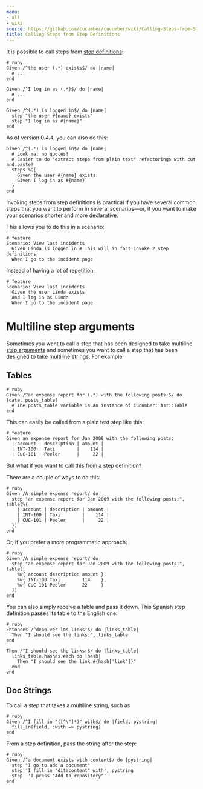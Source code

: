 ```yaml
---
menu:
- all
- wiki
source: https://github.com/cucumber/cucumber/wiki/Calling-Steps-from-Step-Definitions/
title: Calling Steps from Step Definitions
---
```


It is possible to call steps from [step definitions](/cucumber/#step-definitions):

```
# ruby
Given /^the user (.*) exists$/ do |name|
  # ...
end

Given /^I log in as (.*)$/ do |name|
  # ...
end

Given /^(.*) is logged in$/ do |name|
  step "the user #{name} exists"
  step "I log in as #{name}"
end
```

As of version 0.4.4, you can also do this:

```
Given /^(.*) is logged in$/ do |name|
  # Look ma, no quotes!
  # Easier to do "extract steps from plain text" refactorings with cut and paste!
  steps %Q{
    Given the user #{name} exists
    Given I log in as #{name}
  }
end
```

Invoking steps from step definitions is practical if you have several common steps that you want to perform in several scenarios—or, if you want to make your scenarios shorter and more declarative.

This allows you to do this in a scenario:

```
# feature
Scenario: View last incidents
  Given Linda is logged in # This will in fact invoke 2 step definitions
  When I go to the incident page
```

Instead of having a lot of repetition:

```
# feature
Scenario: View last incidents
  Given the user Linda exists
  And I log in as Linda
  When I go to the incident page
```

# Multiline step arguments

Sometimes you want to call a step that has been designed to take multiline [step arguments](/gherkin/#step-arguments) and sometimes you want to call a step that has been designed to take [multiline strings](#doc-strings).
For example:

## Tables

```
# ruby
Given /^an expense report for (.*) with the following posts:$/ do |date, posts_table|
  # The posts_table variable is an instance of Cucumber::Ast::Table
end
```

This can easily be called from a plain text step like this:

```
# feature
Given an expense report for Jan 2009 with the following posts:
  | account | description | amount |
  | INT-100 | Taxi        |    114 |
  | CUC-101 | Peeler      |     22 |
```

But what if you want to call this from a step definition?

There are a couple of ways to do this:

```
# ruby
Given /A simple expense report/ do
  step "an expense report for Jan 2009 with the following posts:", table(%{
    | account | description | amount |
    | INT-100 | Taxi        |    114 |
    | CUC-101 | Peeler      |     22 |
  })
end
```

Or, if you prefer a more programmatic approach:

```
# ruby
Given /A simple expense report/ do
  step "an expense report for Jan 2009 with the following posts:", table([
    %w{ account description amount },
    %w{ INT-100 Taxi        114    },
    %w{ CUC-101 Peeler      22     }
  ])
end
```

You can also simply receive a table and pass it down. This Spanish step definition passes its table to the English one:

```
# ruby
Entonces /^debo ver los links:$/ do |links_table|
  Then "I should see the links:", links_table
end

Then /^I should see the links:$/ do |links_table|
  links_table.hashes.each do |hash|
    Then "I should see the link #{hash['link']}"
  end
end
```

## Doc Strings

To call a step that takes a multiline string, such as

```
# ruby
Given /^I fill in "([^\"]*)" with$/ do |field, pystring|
  fill_in(field, :with => pystring)
end
```

From a step definition, pass the string after the step:

```
# ruby
Given /^a document exists with content$/ do |pystring|
  step "I go to add a document"
  step 'I fill in "ditacontent" with', pystring
  step  'I press "Add to repository"'
end
```
